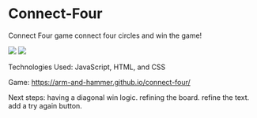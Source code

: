 # Connect-Four
Connect Four game
connect four circles and win the game!

<img src="https://imgur.com/gallery/xDjpMl2">
<img src="https://imgur.com/gallery/f7kkYtc">

Technologies Used: JavaScript, HTML, and CSS

Game: https://arm-and-hammer.github.io/connect-four/


Next steps:
having a diagonal win logic.
refining the board.
refine the text.
add a try again button.
